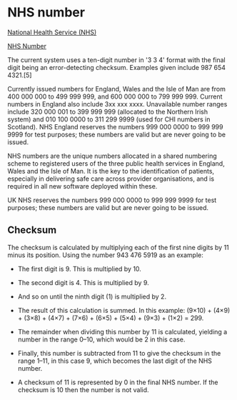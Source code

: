 # NHS number

[National Health Service (NHS)](https://en.wikipedia.org/wiki/National_Health_Service)

[NHS Number](https://en.wikipedia.org/wiki/NHS_number)

The current system uses a ten-digit number in '3 3 4' format with the final
digit being an error-detecting checksum. Examples given include 987 654 4321.[5]

Currently issued numbers for England, Wales and the Isle of Man are from 400 000
000 to 499 999 999, and 600 000 000 to 799 999 999. Current numbers in England
also include 3xx xxx xxxx. Unavailable number ranges include 320 000 001 to 399
999 999 (allocated to the Northern Irish system) and 010 100 0000 to 311 299
9999 (used for CHI numbers in Scotland). NHS England reserves the numbers 999
000 0000 to 999 999 9999 for test purposes; these numbers are valid but are
never going to be issued.

NHS numbers are the unique numbers allocated in a shared numbering scheme to
registered users of the three public health services in England, Wales and the
Isle of Man. It is the key to the identification of patients, especially in
delivering safe care across provider organisations, and is required in all new
software deployed within these.

UK NHS reserves the numbers 999 000 0000 to 999 999 9999 for test purposes;
these numbers are valid but are never going to be issued.

## Checksum

The checksum is calculated by multiplying each of the first nine digits by 11
minus its position. Using the number 943 476 5919 as an example:

* The first digit is 9. This is multiplied by 10.

* The second digit is 4. This is multiplied by 9.

* And so on until the ninth digit (1) is multiplied by 2.

* The result of this calculation is summed. In this example: (9×10) + (4×9) + (3×8) + (4×7) + (7×6) + (6×5) + (5×4) + (9×3) + (1×2) = 299.

* The remainder when dividing this number by 11 is calculated, yielding a number in the range 0–10, which would be 2 in this case.

* Finally, this number is subtracted from 11 to give the checksum in the range 1–11, in this case 9, which becomes the last digit of the NHS number.

* A checksum of 11 is represented by 0 in the final NHS number. If the checksum is 10 then the number is not valid.
